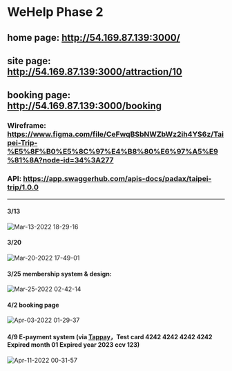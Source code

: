 # WeHelp Phase 2

## home page: http://54.169.87.139:3000/ <br/>
## site page: http://54.169.87.139:3000/attraction/10 <br/>
## booking page: http://54.169.87.139:3000/booking

### Wireframe: https://www.figma.com/file/CeFwqBSbNWZbWz2ih4YS6z/Taipei-Trip-%E5%8F%B0%E5%8C%97%E4%B8%80%E6%97%A5%E9%81%8A?node-id=34%3A277

### API: https://app.swaggerhub.com/apis-docs/padax/taipei-trip/1.0.0
------------------
#### 3/13
![Mar-13-2022 18-29-16](https://user-images.githubusercontent.com/90204593/158055417-a60b63b1-19a9-45bf-8ba2-b5fff6ecc812.gif)<br/>
#### 3/20
![Mar-20-2022 17-49-01](https://user-images.githubusercontent.com/90204593/159156869-d7c7a270-80a4-431c-976e-dca00cfd65be.gif)<br/>
#### 3/25 membership system & design:<br/>
![Mar-25-2022 02-42-14](https://user-images.githubusercontent.com/90204593/159988009-fef3ba91-fce1-4fc3-b08a-4fcef55eb54e.gif)<br/>
#### 4/2 booking page
![Apr-03-2022 01-29-37](https://user-images.githubusercontent.com/90204593/161394451-f9c81de2-9e2b-41f9-84e7-ca4df1bbec6e.gif)<br/>
#### 4/9 E-payment system (via [Tappay](https://www.tappaysdk.com/)，Test card 4242 4242 4242 4242 Expired month 01 Expired year 2023 ccv 123)
![Apr-11-2022 00-31-57](https://user-images.githubusercontent.com/90204593/162629776-54d4c8b7-c20c-42d5-a283-ba9f7d0c1b38.gif)

